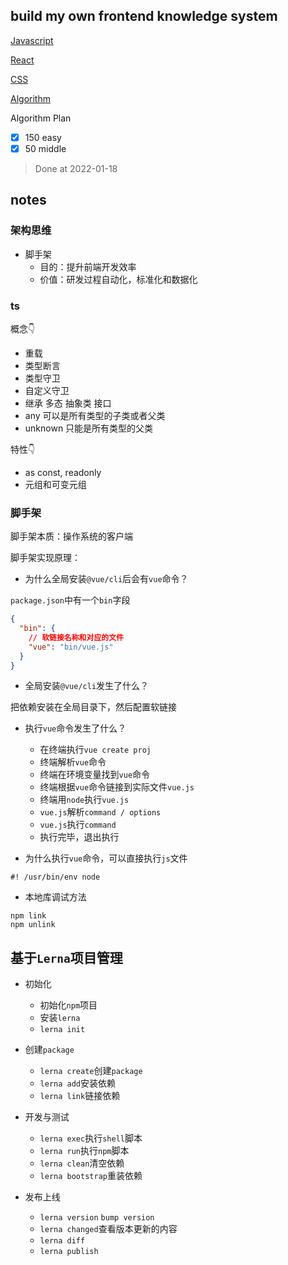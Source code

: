 ## build my own frontend knowledge system

[Javascript](./Javascript/README.md)

[React](./React/README.md)

[CSS](CSS/README.md)

[Algorithm](Algorithm/README.md)

Algorithm Plan

- [x] 150 easy
- [x] 50 middle
> Done at 2022-01-18

## notes
 ### 架构思维

- 脚手架
  - 目的：提升前端开发效率
  - 价值：研发过程自动化，标准化和数据化

### ts

概念👇 
- 重载
- 类型断言
- 类型守卫
- 自定义守卫
- 继承 多态 抽象类 接口
- any 可以是所有类型的子类或者父类
- unknown 只能是所有类型的父类

特性👇
- as const, readonly
- 元组和可变元组

### 脚手架

脚手架本质：操作系统的客户端

脚手架实现原理：

- 为什么全局安装`@vue/cli`后会有`vue`命令？

`package.json`中有一个`bin`字段

```json
{
  "bin": {
    // 软链接名称和对应的文件
    "vue": "bin/vue.js"
  }
}
```

- 全局安装`@vue/cli`发生了什么？

把依赖安装在全局目录下，然后配置软链接

- 执行`vue`命令发生了什么？
  - 在终端执行`vue create proj`
  - 终端解析`vue`命令
  - 终端在环境变量找到`vue`命令
  - 终端根据`vue`命令链接到实际文件`vue.js`
  - 终端用`node`执行`vue.js`
  - `vue.js`解析`command / options`
  - `vue.js`执行`command`
  - 执行完毕，退出执行

- 为什么执行`vue`命令，可以直接执行`js`文件

```shell
#! /usr/bin/env node
```

- 本地库调试方法

```shell
npm link
npm unlink
```

## 基于`Lerna`项目管理

- 初始化
  - 初始化`npm`项目
  - 安装`lerna`
  - `lerna init`
- 创建`package`
  - `lerna create`创建`package`
  - `lerna add`安装依赖
  - `lerna link`链接依赖
- 开发与测试
  - `lerna exec`执行`shell`脚本
  - `lerna run`执行`npm`脚本
  - `lerna clean`清空依赖
  - `lerna bootstrap`重装依赖

- 发布上线
  - `lerna version` `bump version`
  - `lerna changed`查看版本更新的内容
  - `lerna diff`
  - `lerna publish`


